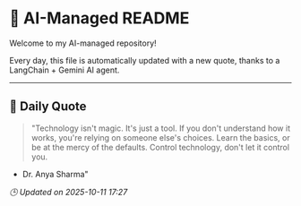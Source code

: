 # 🧠 AI-Managed README

Welcome to my AI-managed repository!

Every day, this file is automatically updated with a new quote, thanks to a LangChain + Gemini AI agent.

---

## 📅 Daily Quote

> "Technology isn't magic. It's just a tool.
If you don't understand how it works,
you're relying on someone else's choices.
Learn the basics, or be at the mercy of the defaults.
Control technology, don't let it control you.

- Dr. Anya Sharma"

*🕒 Updated on 2025-10-11 17:27*
